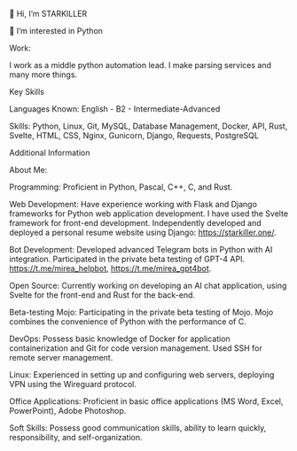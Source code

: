 👋 Hi, I’m STARKILLER

👀 I’m interested in Python

Work:

I work as a middle python automation lead. I make parsing services and many more things.

Key Skills

Languages Known: English - B2 - Intermediate-Advanced

Skills: Python, Linux, Git, MySQL, Database Management, Docker, API, Rust, Svelte, HTML, CSS, Nginx, Gunicorn, Django, Requests, PostgreSQL

Additional Information

About Me:

Programming: Proficient in Python, Pascal, C++, C, and Rust.

Web Development: Have experience working with Flask and Django frameworks for Python web application development. I have used the Svelte framework for front-end development. Independently developed and deployed a personal resume website using Django: https://starkiller.one/.

Bot Development: Developed advanced Telegram bots in Python with AI integration. Participated in the private beta testing of GPT-4 API. https://t.me/mirea_helpbot, https://t.me/mirea_gpt4bot.

Open Source: Currently working on developing an AI chat application, using Svelte for the front-end and Rust for the back-end.

Beta-testing Mojo: Participating in the private beta testing of Mojo. Mojo combines the convenience of Python with the performance of C.

DevOps: Possess basic knowledge of Docker for application containerization and Git for code version management. Used SSH for remote server management.

Linux: Experienced in setting up and configuring web servers, deploying VPN using the Wireguard protocol.

Office Applications: Proficient in basic office applications (MS Word, Excel, PowerPoint), Adobe Photoshop.

Soft Skills: Possess good communication skills, ability to learn quickly, responsibility, and self-organization.
